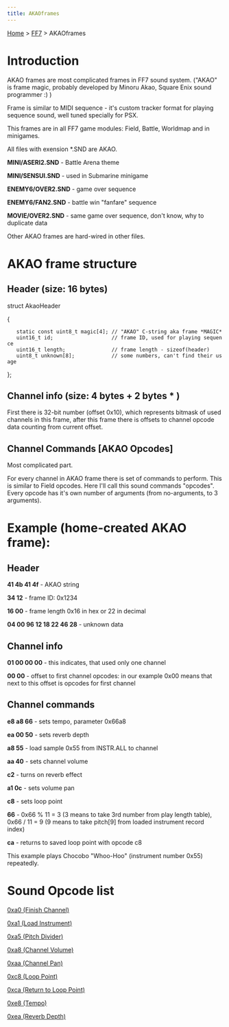 ```yaml
---
title: AKAOframes
---
```


[Home](/Main%20Page.md) > [FF7](/FF7.md) > AKAOframes

# Introduction

AKAO frames are most complicated frames in FF7 sound system. ("AKAO" is
frame magic, probably developed by Minoru Akao, Square Enix sound
programmer :) )

Frame is similar to MIDI sequence - it's custom tracker format for
playing sequence sound, well tuned specially for PSX.

This frames are in all FF7 game modules: Field, Battle, Worldmap and in
minigames.

All files with exension \*.SND are AKAO.

**MINI/ASERI2.SND** - Battle Arena theme

**MINI/SENSUI.SND** - used in Submarine minigame

**ENEMY6/OVER2.SND** - game over sequence

**ENEMY6/FAN2.SND** - battle win "fanfare" sequence

**MOVIE/OVER2.SND** - same game over sequence, don't know, why to
duplicate data

Other AKAO frames are hard-wired in other files.

# AKAO frame structure

## Header (size: 16 bytes)

struct AkaoHeader

{

`   static const uint8_t magic[4]; // "AKAO" C-string aka frame *MAGIC*`  
`   uint16_t id;                   // frame ID, used for playing sequence`  
`   uint16_t length;               // frame length - sizeof(header)`  
`   uint8_t unknown[8];            // some numbers, can't find their usage`

};

## Channel info (size: 4 bytes + 2 bytes \* <channels count>)

First there is 32-bit number (offset 0x10), which represents bitmask of
used channels in this frame, after this frame there is <channels count>
offsets to channel opcode data counting from current offset.

## Channel Commands \[AKAO Opcodes\]

Most complicated part.

For every channel in AKAO frame there is set of commands to perform.
This is similar to Field opcodes. Here I'll call this sound commands
"opcodes". Every opcode has it's own number of arguments (from
no-arguments, to 3 arguments).

# Example (home-created AKAO frame):

## Header

**41 4b 41 4f** - AKAO string

**34 12** - frame ID: 0x1234

**16 00** - frame length 0x16 in hex or 22 in decimal

**04 00 96 12 18 22 46 28** - unknown data

## Channel info

**01 00 00 00** - this indicates, that used only one channel

**00 00** - offset to first channel opcodes: in our example 0x00 means
that next to this offset is opcodes for first channel

## Channel commands

**e8 a8 66** - sets tempo, parameter 0x66a8

**ea 00 50** - sets reverb depth

**a8 55** - load sample 0x55 from INSTR.ALL to channel

**aa 40** - sets channel volume

**c2** - turns on reverb effect

**a1 0c** - sets volume pan

**c8** - sets loop point

**66** - 0x66 % 11 = 3 (3 means to take 3rd number from play length
table), 0x66 / 11 = 9 (9 means to take pitch\[9\] from loaded instrument
record index)

**ca** - returns to saved loop point with opcode c8

This example plays Chocobo "Whoo-Hoo" (instrument number 0x55)
repeatedly.

# Sound Opcode list

[0xa0 (Finish Channel)][]

[0xa1 (Load Instrument)][]

[0xa5 (Pitch Divider)][]

[0xa8 (Channel Volume)][]

[0xaa (Channel Pan)][]

[0xc8 (Loop Point)][]

[0xca (Return to Loop Point)][]

[0xe8 (Tempo)][]

[0xea (Reverb Depth)][]

  [0xa0 (Finish Channel)]: /0xa0%20(Finish%20Channel).md "wikilink"
  [0xa1 (Load Instrument)]: /0xa1%20(Load%20Instrument).md "wikilink"
  [0xa5 (Pitch Divider)]: /0xa5%20(Pitch%20Divider).md "wikilink"
  [0xa8 (Channel Volume)]: /0xa8%20(Channel%20Volume).md "wikilink"
  [0xaa (Channel Pan)]: /0xaa%20(Channel%20Pan).md "wikilink"
  [0xc8 (Loop Point)]: /0xc8%20(Loop%20Point).md "wikilink"
  [0xca (Return to Loop Point)]: /0xca%20(Return%20to%20Loop%20Point).md "wikilink"
  [0xe8 (Tempo)]: /0xe8%20(Tempo).md "wikilink"
  [0xea (Reverb Depth)]: /0xea%20(Reverb%20Depth).md "wikilink"
